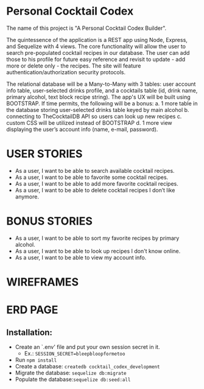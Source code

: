 # Personal Cocktail Codex
The name of this project is "A Personal Cocktail Codex Builder". 

The quintessence of the application is a REST app using Node, Express, and Sequelize with 4 views. The core functionality will allow the user to search pre-populated cocktail recipes in our database. The user can add those to his profile for future easy reference and revisit to update - add more or delete only - the recipes. The site will feature authentication/authorization security protocols.

The relational database will be a Many-to-Many with 3 tables: user account info table, user-selected drinks profile, and a cocktails table (id, drink name, primary alcohol, text block recipe string). The app's UX will be built using BOOTSTRAP. If time permits, the following will be a bonus: a. 1 more table in the database storing user-selected drinks table keyed by main alcohol b. connecting to TheCocktailDB API so users can look up new recipes c. custom CSS will be utilized instead of BOOTSTRAP d. 1 more view displaying the user’s account info (name, e-mail, password).

# USER STORIES
- As a user, I want to be able to search available cocktail recipes. 
- As a user, I want to be able to favorite some cocktail recipes. 
- As a user, I want to be able to add more favorite cocktail recipes. 
- As a user, I want to be able to delete cocktail recipes I don’t like anymore. 

# BONUS STORIES
- As a user, I want to be able to sort my favorite recipes by primary alcohol.
- As a user, I want to be able to look up recipes I don't know online.
- As a user, I want to be able to view my account info. 

# WIREFRAMES 

# ERD PAGE

## Installation:
* Create an `.env' file and put your own session secret in it.
  * Ex.: ```SESSION_SECRET=bleepbloopformetoo```
* Run ```npm install```
* Create a database: ```createdb cocktail_codex_development```
* Migrate the database: ```sequelize db:migrate```
* Populate the database:```sequelize db:seed:all```
